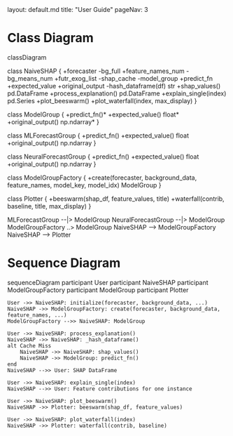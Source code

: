 <frontmatter>
layout: default.md
title: "User Guide"
pageNav: 3
</frontmatter>

<br>

# Class Diagram

<mermaid>
classDiagram

class NaiveSHAP {
+forecaster
-bg_full
+feature_names_num
-bg_means_num
+futr_exog_list
-shap_cache
-model_group
+predict_fn
+expected_value
+original_output
-hash_dataframe(df) str
+shap_values() pd.DataFrame
+process_explanation() pd.DataFrame
+explain_single(index) pd.Series
+plot_beeswarm()
+plot_waterfall(index, max_display)
}

class ModelGroup {
+predict_fn()\*
+expected_value() float\*
+original_output() np.ndarray\*
}

class MLForecastGroup {
+predict_fn()
+expected_value() float
+original_output() np.ndarray
}

class NeuralForecastGroup {
+predict_fn()
+expected_value() float
+original_output() np.ndarray
}

class ModelGroupFactory {
+create(forecaster, background_data, feature_names, model_key, model_idx) ModelGroup
}

class Plotter {
+beeswarm(shap_df, feature_values, title)
+waterfall(contrib, baseline, title, max_display)
}

MLForecastGroup --|> ModelGroup
NeuralForecastGroup --|> ModelGroup
ModelGroupFactory ..> ModelGroup
NaiveSHAP --> ModelGroupFactory
NaiveSHAP --> Plotter
</mermaid>

# Sequence Diagram

<mermaid>

sequenceDiagram
participant User
participant NaiveSHAP
participant ModelGroupFactory
participant ModelGroup
participant Plotter

    User ->> NaiveSHAP: initialize(forecaster, background_data, ...)
    NaiveSHAP ->> ModelGroupFactory: create(forecaster, background_data, feature_names, ...)
    ModelGroupFactory -->> NaiveSHAP: ModelGroup

    User ->> NaiveSHAP: process_explanation()
    NaiveSHAP ->> NaiveSHAP: _hash_dataframe()
    alt Cache Miss
        NaiveSHAP ->> NaiveSHAP: shap_values()
        NaiveSHAP ->> ModelGroup: predict_fn()
    end
    NaiveSHAP -->> User: SHAP DataFrame

    User ->> NaiveSHAP: explain_single(index)
    NaiveSHAP -->> User: Feature contributions for one instance

    User ->> NaiveSHAP: plot_beeswarm()
    NaiveSHAP ->> Plotter: beeswarm(shap_df, feature_values)

    User ->> NaiveSHAP: plot_waterfall(index)
    NaiveSHAP ->> Plotter: waterfall(contrib, baseline)

</mermaid>
